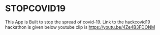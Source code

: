 # STOPCOVID19
This App is Built to stop the spread of covid-19.
Link to the hackcovid19 hackathon is given below
youtube clip is https://youtu.be/4Ze4B3FDONM
